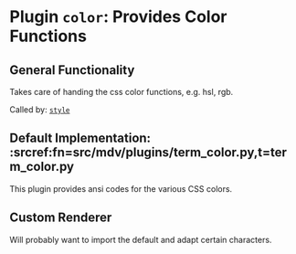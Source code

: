# Plugin `color`: Provides Color Functions

## General Functionality

Takes care of handing the css color functions, e.g. hsl, rgb.

Called by: [`style`](./term_css_style.md)

## Default Implementation: :srcref:fn=src/mdv/plugins/term_color.py,t=term_color.py

This plugin provides ansi codes for the various CSS colors.


## Custom Renderer

Will probably want to import the default and adapt certain characters.
